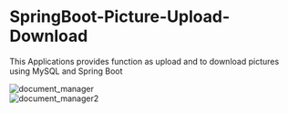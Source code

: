 # SpringBoot-Picture-Upload-Download
This Applications provides function as upload and to download pictures using MySQL and Spring Boot  

![document_manager](https://user-images.githubusercontent.com/59060634/102710607-6a148c00-42d9-11eb-82c4-78c97497f4e4.JPG)  
![document_manager2](https://user-images.githubusercontent.com/59060634/102710611-6f71d680-42d9-11eb-8147-985325ce5f0b.JPG)  
